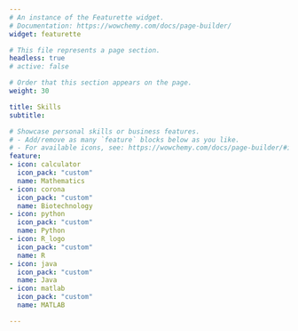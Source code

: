 ```yaml
---
# An instance of the Featurette widget.
# Documentation: https://wowchemy.com/docs/page-builder/
widget: featurette

# This file represents a page section.
headless: true
# active: false

# Order that this section appears on the page.
weight: 30

title: Skills
subtitle:

# Showcase personal skills or business features.
# - Add/remove as many `feature` blocks below as you like.
# - For available icons, see: https://wowchemy.com/docs/page-builder/#icons
feature:
- icon: calculator
  icon_pack: "custom"
  name: Mathematics
- icon: corona
  icon_pack: "custom"
  name: Biotechnology
- icon: python
  icon_pack: "custom"
  name: Python
- icon: R_logo
  icon_pack: "custom"
  name: R
- icon: java
  icon_pack: "custom"
  name: Java
- icon: matlab
  icon_pack: "custom"
  name: MATLAB

---
```

